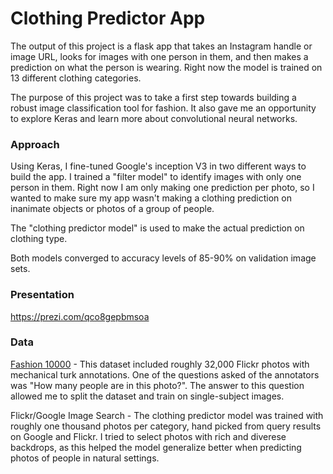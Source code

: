 # Clothing Predictor App

The output of this project is a flask app that takes an Instagram handle or image URL, looks for images with one person in them, and then makes a prediction on what the person is wearing. Right now the model is trained on 13 different clothing categories.

The purpose of this project was to take a first step towards building a robust image classification tool for fashion. It also gave me an opportunity to explore Keras and learn more about convolutional neural networks.

### Approach
Using Keras, I fine-tuned Google's inception V3 in two different ways to build the app.  I trained a "filter model" to identify images with only one person in them. Right now I am only making one prediction per photo, so I wanted to make sure my app wasn't making a clothing prediction on inanimate objects or photos of a group of people.  
  
The "clothing predictor model" is used to make the actual prediction on clothing type. 

Both models converged to accuracy levels of 85-90% on validation image sets.

### Presentation
https://prezi.com/qco8gepbmsoa

### Data
[Fashion 10000](https://www.researchgate.net/publication/262254329_Fashion_10000_An_enriched_social_image_dataset_for_fashion_and_clothing "Paper") - This dataset included roughly 32,000 Flickr photos with mechanical turk annotations. One of the questions asked of the annotators was "How many people are in this photo?". The answer to this question allowed me to split the dataset and train on single-subject images.

Flickr/Google Image Search - The clothing predictor model was trained with roughly one thousand photos per category, hand picked from query results on Google and Flickr. I tried to select photos with rich and diverese backdrops, as this helped the model generalize better when predicting photos of people in natural settings. 
